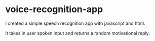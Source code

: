 # voice-recognition-app

I created a simple speech recognition app with javascript and html.

It takes in user spoken input and returns a random motivational reply.
